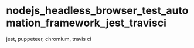 # nodejs_headless_browser_test_automation_framework_jest_travisci
jest, puppeteer, chromium, travis ci
